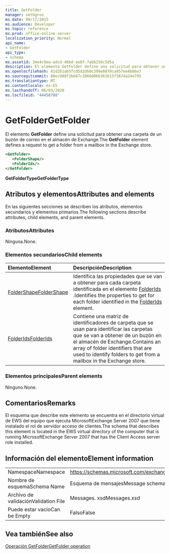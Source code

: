 ```yaml
---
title: GetFolder
manager: sethgros
ms.date: 09/17/2015
ms.audience: Developer
ms.topic: reference
ms.prod: office-online-server
localization_priority: Normal
api_name:
- GetFolder
api_type:
- schema
ms.assetid: 34e4c9ea-adcd-46bd-ae8f-7abb256c585a
description: El elemento GetFolder define una solicitud para obtener una carpeta de un buzón de correo en el almacén de Exchange.
ms.openlocfilehash: 41d2b1ab5fcd5d2d60c399e8070ca957ee4b66e7
ms.sourcegitcommit: 88ec988f2bb67c1866d06b361615f3674a24e795
ms.translationtype: MT
ms.contentlocale: es-ES
ms.lasthandoff: 06/03/2020
ms.locfileid: "44458708"
---
```

# <a name="getfolder"></a><span data-ttu-id="e2145-103">GetFolder</span><span class="sxs-lookup"><span data-stu-id="e2145-103">GetFolder</span></span>

<span data-ttu-id="e2145-104">El elemento **GetFolder** define una solicitud para obtener una carpeta de un buzón de correo en el almacén de Exchange.</span><span class="sxs-lookup"><span data-stu-id="e2145-104">The **GetFolder** element defines a request to get a folder from a mailbox in the Exchange store.</span></span> 
  
```xml
<GetFolder>
   <FolderShape/>
   <FolderIds/>
</GetFolder>
```

 <span data-ttu-id="e2145-105">**GetFolderType**</span><span class="sxs-lookup"><span data-stu-id="e2145-105">**GetFolderType**</span></span>
## <a name="attributes-and-elements"></a><span data-ttu-id="e2145-106">Atributos y elementos</span><span class="sxs-lookup"><span data-stu-id="e2145-106">Attributes and elements</span></span>

<span data-ttu-id="e2145-107">En las siguientes secciones se describen los atributos, elementos secundarios y elementos primarios.</span><span class="sxs-lookup"><span data-stu-id="e2145-107">The following sections describe attributes, child elements, and parent elements.</span></span>
  
### <a name="attributes"></a><span data-ttu-id="e2145-108">Atributos</span><span class="sxs-lookup"><span data-stu-id="e2145-108">Attributes</span></span>

<span data-ttu-id="e2145-109">Ninguna.</span><span class="sxs-lookup"><span data-stu-id="e2145-109">None.</span></span>
  
### <a name="child-elements"></a><span data-ttu-id="e2145-110">Elementos secundarios</span><span class="sxs-lookup"><span data-stu-id="e2145-110">Child elements</span></span>

|<span data-ttu-id="e2145-111">**Elemento**</span><span class="sxs-lookup"><span data-stu-id="e2145-111">**Element**</span></span>|<span data-ttu-id="e2145-112">**Descripción**</span><span class="sxs-lookup"><span data-stu-id="e2145-112">**Description**</span></span>|
|:-----|:-----|
|[<span data-ttu-id="e2145-113">FolderShape</span><span class="sxs-lookup"><span data-stu-id="e2145-113">FolderShape</span></span>](foldershape.md) <br/> |<span data-ttu-id="e2145-114">Identifica las propiedades que se van a obtener para cada carpeta identificada en el elemento [FolderIds](folderids.md) .</span><span class="sxs-lookup"><span data-stu-id="e2145-114">Identifies the properties to get for each folder identified in the [FolderIds](folderids.md) element.</span></span>  <br/> |
|[<span data-ttu-id="e2145-115">FolderIds</span><span class="sxs-lookup"><span data-stu-id="e2145-115">FolderIds</span></span>](folderids.md) <br/> |<span data-ttu-id="e2145-116">Contiene una matriz de identificadores de carpeta que se usan para identificar las carpetas que se van a obtener de un buzón en el almacén de Exchange.</span><span class="sxs-lookup"><span data-stu-id="e2145-116">Contains an array of folder identifiers that are used to identify folders to get from a mailbox in the Exchange store.</span></span>  <br/> |
   
### <a name="parent-elements"></a><span data-ttu-id="e2145-117">Elementos principales</span><span class="sxs-lookup"><span data-stu-id="e2145-117">Parent elements</span></span>

<span data-ttu-id="e2145-118">Ninguno.</span><span class="sxs-lookup"><span data-stu-id="e2145-118">None.</span></span>
  
## <a name="remarks"></a><span data-ttu-id="e2145-119">Comentarios</span><span class="sxs-lookup"><span data-stu-id="e2145-119">Remarks</span></span>

<span data-ttu-id="e2145-120">El esquema que describe este elemento se encuentra en el directorio virtual de EWS del equipo que ejecuta MicrosoftExchange Server 2007 que tiene instalado el rol de servidor acceso de clientes.</span><span class="sxs-lookup"><span data-stu-id="e2145-120">The schema that describes this element is located in the EWS virtual directory of the computer that is running MicrosoftExchange Server 2007 that has the Client Access server role installed.</span></span>
  
## <a name="element-information"></a><span data-ttu-id="e2145-121">Información del elemento</span><span class="sxs-lookup"><span data-stu-id="e2145-121">Element information</span></span>

|||
|:-----|:-----|
|<span data-ttu-id="e2145-122">Namespace</span><span class="sxs-lookup"><span data-stu-id="e2145-122">Namespace</span></span>  <br/> |https://schemas.microsoft.com/exchange/services/2006/messages  <br/> |
|<span data-ttu-id="e2145-123">Nombre de esquema</span><span class="sxs-lookup"><span data-stu-id="e2145-123">Schema Name</span></span>  <br/> |<span data-ttu-id="e2145-124">Esquema de mensajes</span><span class="sxs-lookup"><span data-stu-id="e2145-124">Message schema</span></span>  <br/> |
|<span data-ttu-id="e2145-125">Archivo de validación</span><span class="sxs-lookup"><span data-stu-id="e2145-125">Validation File</span></span>  <br/> |<span data-ttu-id="e2145-126">Messages. xsd</span><span class="sxs-lookup"><span data-stu-id="e2145-126">Messages.xsd</span></span>  <br/> |
|<span data-ttu-id="e2145-127">Puede estar vacío</span><span class="sxs-lookup"><span data-stu-id="e2145-127">Can be Empty</span></span>  <br/> |<span data-ttu-id="e2145-128">Falso</span><span class="sxs-lookup"><span data-stu-id="e2145-128">False</span></span>  <br/> |
   
## <a name="see-also"></a><span data-ttu-id="e2145-129">Vea también</span><span class="sxs-lookup"><span data-stu-id="e2145-129">See also</span></span>



[<span data-ttu-id="e2145-130">Operación GetFolder</span><span class="sxs-lookup"><span data-stu-id="e2145-130">GetFolder operation</span></span>](getfolder-operation.md)

